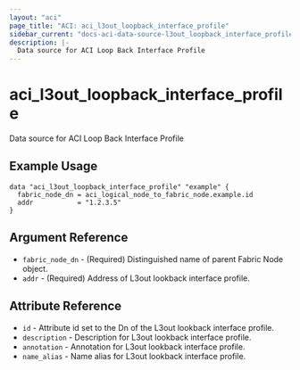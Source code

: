 ```yaml
---
layout: "aci"
page_title: "ACI: aci_l3out_loopback_interface_profile"
sidebar_current: "docs-aci-data-source-l3out_loopback_interface_profile"
description: |-
  Data source for ACI Loop Back Interface Profile
---
```


# aci_l3out_loopback_interface_profile #
Data source for ACI Loop Back Interface Profile

## Example Usage ##

```hcl
data "aci_l3out_loopback_interface_profile" "example" {
  fabric_node_dn = aci_logical_node_to_fabric_node.example.id
  addr           = "1.2.3.5"
}
```

## Argument Reference ##

* `fabric_node_dn` - (Required) Distinguished name of parent Fabric Node object.
* `addr` - (Required) Address of L3out lookback interface profile.



## Attribute Reference

* `id` - Attribute id set to the Dn of the L3out lookback interface profile.
* `description` - Description for L3out lookback interface profile.
* `annotation` - Annotation for L3out lookback interface profile.
* `name_alias` - Name alias for L3out lookback interface profile.
